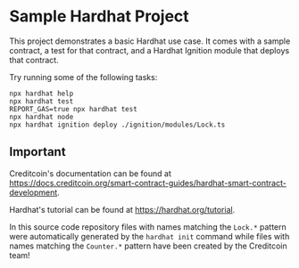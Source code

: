 # Sample Hardhat Project

This project demonstrates a basic Hardhat use case. It comes with a sample contract, a test for that contract, and a Hardhat Ignition module that deploys that contract.

Try running some of the following tasks:

```shell
npx hardhat help
npx hardhat test
REPORT_GAS=true npx hardhat test
npx hardhat node
npx hardhat ignition deploy ./ignition/modules/Lock.ts
```

## Important

Creditcoin's documentation can be found at
<https://docs.creditcoin.org/smart-contract-guides/hardhat-smart-contract-development>.

Hardhat's tutorial can be found at <https://hardhat.org/tutorial>.

In this source code repository files with names matching the `Lock.*` pattern
were automatically generated by the `hardhat init` command while files with
names matching the `Counter.*` pattern have been created by the Creditcoin team!
